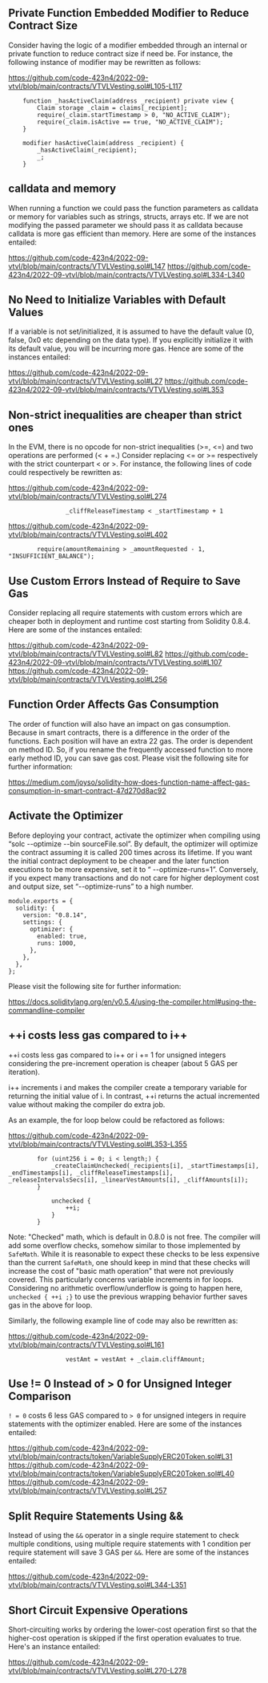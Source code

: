 ## Private Function Embedded Modifier to Reduce Contract Size
Consider having the logic of a modifier embedded through an internal or private function to reduce contract size if need be. For instance, the following instance of modifier may be rewritten as follows:

https://github.com/code-423n4/2022-09-vtvl/blob/main/contracts/VTVLVesting.sol#L105-L117

```
    function _hasActiveClaim(address _recipient) private view {
        Claim storage _claim = claims[_recipient];
        require(_claim.startTimestamp > 0, "NO_ACTIVE_CLAIM");
        require(_claim.isActive == true, "NO_ACTIVE_CLAIM");
    }

    modifier hasActiveClaim(address _recipient) {
        _hasActiveClaim(_recipient);
        _;
    }
```
## calldata and memory
When running a function we could pass the function parameters as calldata or memory for variables such as strings, structs, arrays etc. If we are not modifying the passed parameter we should pass it as calldata because calldata is more gas efficient than memory. Here are some of the instances entailed:

https://github.com/code-423n4/2022-09-vtvl/blob/main/contracts/VTVLVesting.sol#L147
https://github.com/code-423n4/2022-09-vtvl/blob/main/contracts/VTVLVesting.sol#L334-L340

## No Need to Initialize Variables with Default Values
If a variable is not set/initialized, it is assumed to have the default value (0, false, 0x0 etc depending on the data type). If you explicitly initialize it with its default value, you will be incurring more gas. Hence are some of the instances entailed:

https://github.com/code-423n4/2022-09-vtvl/blob/main/contracts/VTVLVesting.sol#L27
https://github.com/code-423n4/2022-09-vtvl/blob/main/contracts/VTVLVesting.sol#L353

## Non-strict inequalities are cheaper than strict ones
In the EVM, there is no opcode for non-strict inequalities (>=, <=) and two operations are performed (< + =.) Consider replacing <= or >= respectively with the strict counterpart < or >. For instance, the following lines of code could respectively be rewritten as:

https://github.com/code-423n4/2022-09-vtvl/blob/main/contracts/VTVLVesting.sol#L274

```
                _cliffReleaseTimestamp < _startTimestamp + 1
```

https://github.com/code-423n4/2022-09-vtvl/blob/main/contracts/VTVLVesting.sol#L402

```
        require(amountRemaining > _amountRequested - 1, "INSUFFICIENT_BALANCE");
```
## Use Custom Errors Instead of Require to Save Gas
Consider replacing all require statements with custom errors which are cheaper both in deployment and runtime cost starting from Solidity 0.8.4. Here are some of the instances entailed:

https://github.com/code-423n4/2022-09-vtvl/blob/main/contracts/VTVLVesting.sol#L82
https://github.com/code-423n4/2022-09-vtvl/blob/main/contracts/VTVLVesting.sol#L107
https://github.com/code-423n4/2022-09-vtvl/blob/main/contracts/VTVLVesting.sol#L256

## Function Order Affects Gas Consumption
The order of function will also have an impact on gas consumption. Because in smart contracts, there is a difference in the order of the functions. Each position will have an extra 22 gas. The order is dependent on method ID. So, if you rename the frequently accessed function to more early method ID, you can save gas cost. Please visit the following site for further information:

https://medium.com/joyso/solidity-how-does-function-name-affect-gas-consumption-in-smart-contract-47d270d8ac92

## Activate the Optimizer
Before deploying your contract, activate the optimizer when compiling using “solc --optimize --bin sourceFile.sol”. By default, the optimizer will optimize the contract assuming it is called 200 times across its lifetime. If you want the initial contract deployment to be cheaper and the later function executions to be more expensive, set it to “ --optimize-runs=1”. Conversely, if you expect many transactions and do not care for higher deployment cost and output size, set “--optimize-runs” to a high number. 

```
module.exports = {
  solidity: {
    version: "0.8.14",
    settings: {
      optimizer: {
        enabled: true,
        runs: 1000,
      },
    },
  },
};
```
Please visit the following site for further information:

https://docs.soliditylang.org/en/v0.5.4/using-the-compiler.html#using-the-commandline-compiler

## ++i costs less gas compared to i++
++i costs less gas compared to i++ or i += 1 for unsigned integers considering the pre-increment operation is cheaper (about 5 GAS per iteration).

i++ increments i and makes the compiler create a temporary variable for returning the initial value of i. In contrast, ++i returns the actual incremented value without making the compiler do extra job.

As an example, the for loop below could be refactored as follows:

https://github.com/code-423n4/2022-09-vtvl/blob/main/contracts/VTVLVesting.sol#L353-L355

```
        for (uint256 i = 0; i < length;) {
            _createClaimUnchecked(_recipients[i], _startTimestamps[i], _endTimestamps[i], _cliffReleaseTimestamps[i], _releaseIntervalsSecs[i], _linearVestAmounts[i], _cliffAmounts[i]);
        }

            unchecked {
                ++i;
            }
        }
```
Note: "Checked" math, which is default in 0.8.0 is not free. The compiler will add some overflow checks, somehow similar to those implemented by `SafeMath`. While it is reasonable to expect these checks to be less expensive than the current `SafeMath`, one should keep in mind that these checks will increase the cost of "basic math operation" that were not previously covered. This particularly concerns variable increments in for loops. Considering no arithmetic overflow/underflow is going to happen here, `unchecked { ++i ;}` to use the previous wrapping behavior further saves gas in the above for loop.

Similarly, the following example line of code may also be rewritten as:

https://github.com/code-423n4/2022-09-vtvl/blob/main/contracts/VTVLVesting.sol#L161

```
                vestAmt = vestAmt + _claim.cliffAmount;
```
## Use != 0 Instead of > 0 for Unsigned Integer Comparison
`! = 0` costs 6 less GAS compared to `> 0` for unsigned integers in require statements with the optimizer enabled. Here are some of the instances entailed:

https://github.com/code-423n4/2022-09-vtvl/blob/main/contracts/token/VariableSupplyERC20Token.sol#L31
https://github.com/code-423n4/2022-09-vtvl/blob/main/contracts/token/VariableSupplyERC20Token.sol#L40
https://github.com/code-423n4/2022-09-vtvl/blob/main/contracts/VTVLVesting.sol#L257

## Split Require Statements Using &&
Instead of using the `&&` operator in a single require statement to check multiple conditions, using multiple require statements with 1 condition per require statement will save 3 GAS per `&&`. Here are some of the instances entailed:

https://github.com/code-423n4/2022-09-vtvl/blob/main/contracts/VTVLVesting.sol#L344-L351

## Short Circuit Expensive Operations
Short-circuiting works by ordering the lower-cost operation first so that the higher-cost operation is skipped if the first operation evaluates to true. Here's an instance entailed:

https://github.com/code-423n4/2022-09-vtvl/blob/main/contracts/VTVLVesting.sol#L270-L278